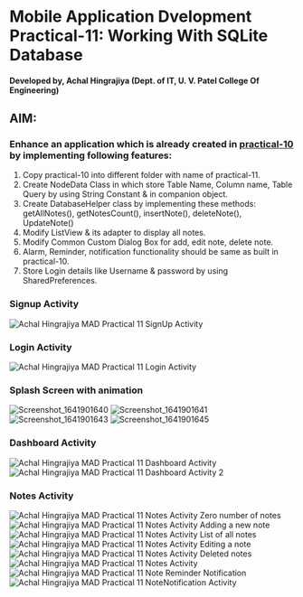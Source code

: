 # Mobile Application Dvelopment Practical-11: Working With SQLite Database
#### Developed by, Achal Hingrajiya (Dept. of IT, U. V. Patel College Of Engineering)

## AIM: 
### Enhance an application which is already created in [practical-10](https://github.com/Achal-Hingrajiya/MAD_Practical10_19012021012) by implementing following features: 
1. Copy practical-10 into different folder with name of practical-11.
2. Create NodeData Class in which store Table Name, Column name, Table Query by using String Constant & in companion object.
3. Create DatabaseHelper class by implementing these methods: getAllNotes(), getNotesCount(), insertNote(), deleteNote(), UpdateNote()
4. Modify ListView & its adapter to display all notes.
5. Modify Common Custom Dialog Box for add, edit note, delete note.
6. Alarm, Reminder, notification functionality should be same as built in practical-10.
7. Store Login details like Username & password by using SharedPreferences.

### Signup Activity
![Achal Hingrajiya MAD Practical 11 SignUp Activity](https://user-images.githubusercontent.com/67894945/148940328-9f7ca99f-f28f-492a-adde-64c295635dc5.png)
### Login Activity
![Achal Hingrajiya MAD Practical 11 Login Activity](https://user-images.githubusercontent.com/67894945/148940490-cb2b0987-05bf-441a-86f2-7ccb371c990d.png)
### Splash Screen with animation
![Screenshot_1641901640](https://user-images.githubusercontent.com/67894945/148940612-2c7fa66d-8f53-4de9-b5ad-60ec05d85098.png)
![Screenshot_1641901641](https://user-images.githubusercontent.com/67894945/148940623-f1a3b126-1664-4c2e-8c69-37e9d646a5ec.png)
![Screenshot_1641901643](https://user-images.githubusercontent.com/67894945/148940637-e74edd28-f30e-4359-9970-63d380aabf3a.png)
![Screenshot_1641901645](https://user-images.githubusercontent.com/67894945/148940645-f4705a80-bc66-4b75-8775-462302983583.png)
### Dashboard Activity
![Achal Hingrajiya MAD Practical 11 Dashboard Activity](https://user-images.githubusercontent.com/67894945/148940707-6bcd5df8-7494-405e-99f7-ee1723c81353.png)
![Achal Hingrajiya MAD Practical 11 Dashboard Activity 2](https://user-images.githubusercontent.com/67894945/148940726-c26cd1eb-03af-4b71-89e1-50713152136c.png)
### Notes Activity
![Achal Hingrajiya MAD Practical 11 Notes Activity Zero number of notes](https://user-images.githubusercontent.com/67894945/148940772-941f476f-1a2d-489a-ada9-7498d9ff2ac9.png)
![Achal Hingrajiya MAD Practical 11 Notes Activity Adding a new note](https://user-images.githubusercontent.com/67894945/148940864-e115e7db-9a10-483d-8d94-1e605dba0987.png)
![Achal Hingrajiya MAD Practical 11 Notes Activity List of all notes](https://user-images.githubusercontent.com/67894945/148940879-0d17db5e-8e19-43c6-8ead-aa99583fe2bb.png)
![Achal Hingrajiya MAD Practical 11 Notes Activity Editing a note](https://user-images.githubusercontent.com/67894945/148941246-27857931-c075-4893-8266-f5cb60e953c7.png)
![Achal Hingrajiya MAD Practical 11 Notes Activity Deleted notes](https://user-images.githubusercontent.com/67894945/148941263-79ef8d79-1fef-4778-8212-a4991735d8e2.png)
![Achal Hingrajiya MAD Practical 11 Notes Activity](https://user-images.githubusercontent.com/67894945/148941278-1a954564-5571-4ba2-9055-5af7c30e5a8c.png)
![Achal Hingrajiya MAD Practical 11 Note Reminder Notification](https://user-images.githubusercontent.com/67894945/148941286-2e7cf996-bed5-4e99-8f76-2a2d297443d6.png)
![Achal Hingrajiya MAD Practical 11 NoteNotification Activity](https://user-images.githubusercontent.com/67894945/148941299-df68a277-9efe-4195-94d3-37863d58f4b2.png)



















